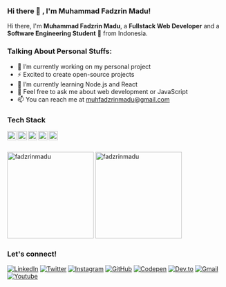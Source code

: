 ### Hi there 👋 , I'm Muhammad Fadzrin Madu!
    
Hi there, I'm **Muhammad Fadzrin Madu**, a **Fullstack Web Developer** and a **Software Engineering Student** 🚀 from Indonesia.

### Talking About Personal Stuffs:
  - 🔭 I’m currently working on my personal project 
  - ⚡ Excited to create open-source projects
  - 🌱 I’m currently learning Node.js and React
  - 💬 Feel free to ask me about web development or JavaScript
  - 📫 You can reach me at <a href="mailto:muhfadzrinmadu@gmail.com">muhfadzrinmadu@gmail.com</a>

### Tech Stack
<p>
    <a href="#">
        <img align="left" alt="JavaScript" title="JavaScript" width="21px" src="https://upload.wikimedia.org/wikipedia/commons/9/99/Unofficial_JavaScript_logo_2.svg" />
    </a>
    <a href="https://nodejs.org/">
        <img align="left" alt="NodeJS" title="NodeJS" width="21px" src="https://seeklogo.com/images/N/nodejs-logo-FBE122E377-seeklogo.com.png" />
    </a>
    <a href="https://reactjs.org/">
        <img align="left" alt="React" title="React" width="21px" src="https://cdn.worldvectorlogo.com/logos/react-2.svg" />
    </a>
    <a href="https://hapi.dev/">
        <img align="left" alt="Hapi" title="Hapi (NodeJS HTTP Framework)" width="21px" src="https://avatars.githubusercontent.com/u/3774533?s=200&v=4" />
    </a>
    <a href="https://nextjs.org/">
        <img align="left" alt="Next" title="Next (React SSR Framework)" width="21px" src="https://iconape.com/wp-content/files/gm/82643/svg/next-js.svg" />
    </a>
</p>

<br /> 
<br />
  
<p>
    <img src="https://github-readme-stats.vercel.app/api?username=fadzrinmadu&show_icons=true&include_all_commits=true&count_private=true" alt="fadzrinmadu" height="200" />
    <img src="https://github-readme-stats.vercel.app/api/top-langs/?username=fadzrinmadu&layout=compact&langs_count=10" alt="fadzrinmadu" height="200" />
</p>

### Let's connect!

[![LinkedIn](https://img.shields.io/badge/LinkedIn-0A66C2?style=for-the-badge&logo=linkedin&logoColor=white)](https://www.linkedin.com/in/fadzrinmadu)
[![Twitter](https://img.shields.io/badge/Twitter-1DA1F2?style=for-the-badge&logo=twitter&logoColor=white)](https://twitter.com/fadzrinmadu)
[![Instagram](https://img.shields.io/badge/Instagram-E4405F?style=for-the-badge&logo=instagram&logoColor=white)](https://instagram.com/fadzrinmadu)
[![GitHub](https://img.shields.io/badge/GitHub-181717?style=for-the-badge&logo=github&logoColor=white)](https://github.com/fadzrinmadu?tab=follow)
[![Codepen](https://img.shields.io/badge/Codepen-000000?style=for-the-badge&logo=codepen&logoColor=white)](https://codepen.io/fadzrinmadu)
[![Dev.to](https://img.shields.io/badge/dev.to-0A0A0A?style=for-the-badge&logo=devdotto&logoColor=white)](https://dev.to/fadzrinmadu)
[![Gmail](https://img.shields.io/badge/Gmail-EA4335?style=for-the-badge&logo=gmail&logoColor=white)](mailto:muhfadzrinmadu@gmail.com?subject=github_message)
[![Youtube](https://img.shields.io/badge/YouTube-FF0000?style=for-the-badge&logo=youtube&logoColor=white)](https://www.youtube.com/channel/UCETxK4cc6bzBj6wE1YhrC-g?sub_confirmation=1)

<!--
**fadzrinmadu/fadzrinmadu** is a ✨ _special_ ✨ repository because its `README.md` (this file) appears on your GitHub profile.

Here are some ideas to get you started:

- 🔭 I’m currently working on ...
- 🌱 I’m currently learning ...
- 👯 I’m looking to collaborate on ...
- 🤔 I’m looking for help with ...
- 💬 Ask me about ...
- 📫 How to reach me: ...
- 😄 Pronouns: ...
- ⚡ Fun fact: ...
-->
